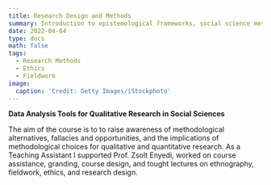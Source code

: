 ```yaml
---
title: Research Design and Methods
summary: Introduction to epistemological frameworks, social science methodological tools and fundamental criteria of research design.
date: 2022-04-04
type: docs
math: false
tags:
  - Research Methods
  - Ethics
  - Fieldwork
image:
  caption: 'Credit: Getty Images/iStockphoto'
---
```


**Data Analysis Tools for Qualitative Research in Social Sciences**

The aim of the course is to to raise awareness of methodological alternatives, fallacies and opportunities, and the implications of methodological choices for qualitative and quantitative research. As a Teaching Assistant I supported Prof. Zsolt Enyedi, worked on course assistance, granding, course design, and tought lectures on ethnography, fieldwork, ethics, and research design.
